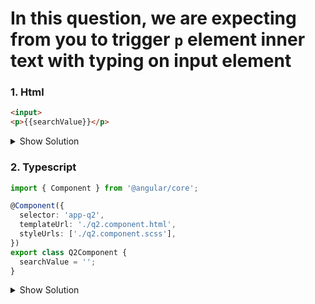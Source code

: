 
# In this question, we are expecting from you to trigger `p` element inner text with typing on input element

### 1. Html

```html
<input>
<p>{{searchValue}}</p>
```

<details>
<summary>Show Solution</summary>
<p>

```html
<input [(ngModel)]="searchValue">
<p>{{searchValue}}</p>
```

</p>
</details>


### 2. Typescript

```typescript
import { Component } from '@angular/core';

@Component({
  selector: 'app-q2',
  templateUrl: './q2.component.html',
  styleUrls: ['./q2.component.scss'],
})
export class Q2Component {
  searchValue = '';
}
```

<details>
<summary>Show Solution</summary>
<p>

```typescript
import { Component } from '@angular/core';

@Component({
  selector: 'app-q2',
  templateUrl: './q2.component.html',
  styleUrls: ['./q2.component.scss'],
})
export class Q2Component {
  searchValue = '';
}

```

</p>
</details>
 